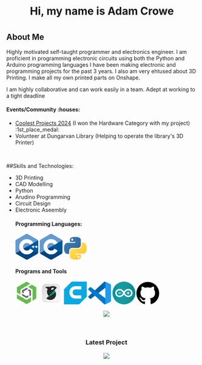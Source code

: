 <h1 align="center"> Hi, my name is Adam Crowe <h1/>

## About Me
Highly motivated self-taught programmer and electronics engineer. I am proficient in programming electronic circuits using both the Python and Arduino programming languages
I have been making electronic and programming projects for the past 3 years.
I also am very ehtused about 3D Printing. I make all my own printed parts on Onshape.

I am highly collaborative and can work easily in a team. Adept at working to a tight deadline

<h4>Events/Community :houses:</h4>
<ul style="list-style-type:disc;">
  <li><a href="https://coolestprojects.org">Coolest Projects 2024</a> (I won the Hardware Category with my project) :1st_place_medal:</li>
  <li>Volunteer at Dungarvan Library (Helping to operate the library's 3D Printer)</li>
</ul>

<br>

##Skills and Technologies:
<ul style="list-style-type:disc;" align="left">
  <li>3D Printing</li>
  <li>CAD Modelling</li>
  <li>Python</li>
  <li>Arudino Programming</li>
  <li>Circuit Design</li>
  <li>Electronic Aseembly</li>

<h4>Programming Languages: </h4>
<p align="left">
  <img style="margin: auto;" src="https://github.com/digi-w1z/digi-w1z/blob/main/assets/C++_logo.png?raw=true" alt=cplusplus width="60"/>
  <img style="margin: auto;" src="https://github.com/digi-w1z/digi-w1z/blob/main/assets/C_Logo.png?raw=true" alt=c_language width="60"/>
  <img style="margin: auto;" src="https://github.com/digi-w1z/digi-w1z/blob/main/assets/python_logo.png?raw=true" alt=python width="60"/>
</p>

<h4>Programs and Tools</h4>
<p align="left">
  <img style="margin: auto;" src="https://github.com/digi-w1z/digi-w1z/blob/main/assets/onshape_logo.png?raw=true" alt=onshape width="60"/>
  <img style="margin: auto;" src="https://github.com/digi-w1z/digi-w1z/blob/main/assets/orcaslicer-logo.png?raw=true" alt=orcaslicer width="60"/>
  <img style="margin: auto;" src="https://github.com/digi-w1z/digi-w1z/blob/main/assets/ultimaker-cura-logo.png?raw=true" alt=cura width="60"/>
  <img style="margin: auto;" src="https://github.com/digi-w1z/digi-w1z/blob/main/assets/vscode_logo.png?raw=true" alt=vscode width="60"/>
  <img style="margin: auto;" src="https://github.com/digi-w1z/digi-w1z/blob/main/assets/arduino_logo.png?raw=true" alt=arduino width="60"/>
  <img style="margin: auto;" src="https://github.com/digi-w1z/digi-w1z/blob/main/assets/github_logo.png?raw=true" alt=github width="60"/>
</p>

<p align="center">
  <img style="margin: auto;" src="https://github-readme-stats.vercel.app/api?username=digi-w1z&show_icons=true&theme=algolia"/>
</p>

<br>
<h3 align="center">Latest Project</h3>
  <p align="center">
     <a href="https://github.com/digi-w1z/BTTF-Alarm-Clock">
      <img align="center" src="https://github-readme-stats.vercel.app/api/pin/?username=digi-w1z&repo=BTTF-Alarm-Clock&theme=algolia" />
     </a>
  </p>
<br/>   

